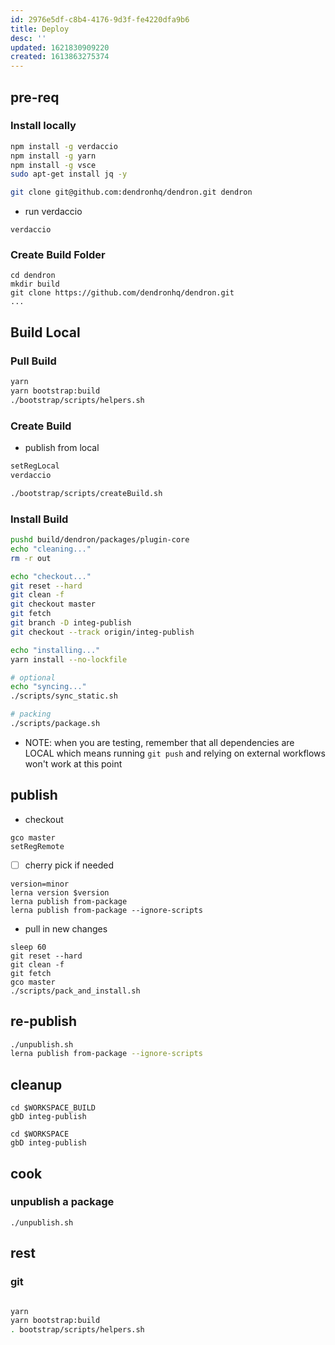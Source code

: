 ```yaml
---
id: 2976e5df-c8b4-4176-9d3f-fe4220dfa9b6
title: Deploy
desc: ''
updated: 1621830909220
created: 1613863275374
---
```




## pre-req

### Install locally
```sh
npm install -g verdaccio
npm install -g yarn
npm install -g vsce
sudo apt-get install jq -y

git clone git@github.com:dendronhq/dendron.git dendron
```

- run verdaccio
```
verdaccio
```

### Create Build Folder

```
cd dendron
mkdir build
git clone https://github.com/dendronhq/dendron.git
...
```

## Build Local

### Pull Build

```sh
yarn
yarn bootstrap:build 
./bootstrap/scripts/helpers.sh
```

### Create Build

- publish from local
```sh
setRegLocal
verdaccio

./bootstrap/scripts/createBuild.sh
```

### Install Build
```sh
pushd build/dendron/packages/plugin-core
echo "cleaning..."
rm -r out

echo "checkout..."
git reset --hard
git clean -f
git checkout master
git fetch
git branch -D integ-publish
git checkout --track origin/integ-publish

echo "installing..."
yarn install --no-lockfile

# optional
echo "syncing..."
./scripts/sync_static.sh

# packing
./scripts/package.sh

```



- NOTE: when you are testing, remember that all dependencies are LOCAL which means running `git push` and relying on external workflows won't work at this point

## publish

- checkout
```
gco master
setRegRemote
```

- [ ] cherry pick if needed

```
version=minor
lerna version $version 
lerna publish from-package 
lerna publish from-package --ignore-scripts
```

- pull in new changes
```
sleep 60
git reset --hard
git clean -f
git fetch
gco master 
./scripts/pack_and_install.sh
```

## re-publish

```sh
./unpublish.sh
lerna publish from-package --ignore-scripts
```

## cleanup
```
cd $WORKSPACE_BUILD
gbD integ-publish

cd $WORKSPACE
gbD integ-publish
```


## cook

### unpublish a package

```
./unpublish.sh
```

## rest

### git 
```sh

yarn
yarn bootstrap:build 
. bootstrap/scripts/helpers.sh

```
